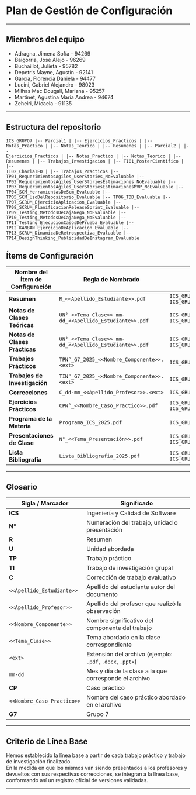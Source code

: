 # Plan de Gestión de Configuración  

---

## Miembros del equipo  

- Adragna, Jimena Sofía - 94269  
- Baigorria, José Alejo - 96269  
- Buchaillot, Julieta - 95782  
- Depetris Mayne, Agustín - 92141  
- García, Florencia Daniela - 94477    
- Lucini, Gabriel Alejandro - 98023  
- Milhas Mac Dougall, Mariana - 95257  
- Martinet, Agustina María Andrea - 94674  
- Zeheiri, Micaela - 91135

---

## Estructura del repositorio  
<code><pre>ICS_GRUPO7
|-- Parcial1
|   |-- Ejercicios_Practicos
|   |-- Notas_Practico
|   |-- Notas_Teorico
|   |-- Resumenes
|
|-- Parcial2
|   |-- Ejercicios_Practicos
|   |-- Notas_Practico
|   |-- Notas_Teorico
|   |-- Resumenes
|
|-- Trabajos_Investigacion
|   |-- TI01_PosterCientifico
|   |-- TI02_CharlaTED
|
|-- Trabajos_Practicos
    |-- TP01_RequerimientosAgiles_UserStories_NoEvaluable
    |-- TP02_RequerimientosAgiles_UserStoriesEstimaciones_NoEvaluable
    |-- TP03_RequerimientosAgiles_UserStoriesEstimacionesMVP_NoEvaluable
    |-- TP04_SCM_HerramientasDeScm_Evaluable
    |-- TP05_SCM_UsoDelRepositorio_Evaluable
    |-- TP06_TDD_Evaluable
    |-- TP07_SCRUM_EjercicioAplicacion_Evaluable
    |-- TP08_SCRUM_PlanificacionReleaseSprint_Evaluable
    |-- TP09_Testing_MetodosDeCajaNega_NoEvaluable
    |-- TP10_Testing_MetodosDeCajaNega_NoEvaluable
    |-- TP11_Testing_EjecucionCasosDePrueba_Evaluable
    |-- TP12_KANBAN_EjercicioDeAplicacion_Evaluable
    |-- TP13_SCRUM_DinamicaDeRetrospectiva_Evaluable
    |-- TP14_DesignThinking_PublicidadDeInstagram_Evaluable
</code></pre>

## Ítems de Configuración  

| Nombre del Ítem de Configuración | Regla de Nombrado | Ubicación Física |
|----------------------------------|-------------------|------------------|
| **Resumen** | `R_<<Apellido_Estudiante>>.pdf` | `ICS_GRUPO7/Parcial1/Resúmenes`<br>`ICS_GRUPO7/Parcial2/Resúmenes` |
| **Notas de Clases Teóricas** | `UN°_<<Tema_Clase>>_mm-dd_<<Apellido_Estudiante>>.pdf` | `ICS_GRUPO7/Parcial1/Notas_Teorico`<br>`ICS_GRUPO7/Parcial2/Notas_Teorico` |
| **Notas de Clases Prácticas** | `UN°_<<Tema_Clase>>_mm-dd_<<Apellido_Estudiante>>.pdf` | `ICS_GRUPO7/Parcial1/Notas_Practico`<br>`ICS_GRUPO7/Parcial2/Notas_Practico` |
| **Trabajos Prácticos** | `TPN°_G7_2025_<<Nombre_Componente>>.<ext>` | `ICS_GRUPO7/Trabajos_Practicos/TPN°_<<Tema>>_<<NombreTP>>_<No_Evaluable/Evaluable>` |
| **Trabajos de Investigación** | `TIN°_G7_2025_<<Nombre_Componente>>.<ext>` | `ICS_GRUPO7/Trabajos_Investigacion/TIN°_<<Nombre_TI>>` |
| **Correcciones** | `C_dd-mm_<<Apellido_Profesor>>.<ext>` | `ICS_GRUPO7/Trabajos_Practicos/TPN°_<<Tema>>_<<NombreTP>>_<No_Evaluable/Evaluable>` |
| **Ejercicios Prácticos** | `CPN°_<<Nombre_Caso_Practico>>.pdf` | `ICS_GRUPO7/Parcial1/Ejercicios_Practicos`<br>`ICS_GRUPO7/Parcial2/Ejercicios_Practicos` |
| **Programa de la Materia** | `Programa_ICS_2025.pdf` | `ICS_GRUPO7/` |
| **Presentaciones de Clase** | `N°_<<Tema_Presentación>>.pdf` | `ICS_GRUPO7/Parcial1/Presentaciones_Clase`<br>`ICS_GRUPO7/Parcial2/Presentaciones_Clase` |
| **Lista Bibliografía** | `Lista_Bibliografia_2025.pdf` | `ICS_GRUPO7/Parcial1`<br>`ICS_GRUPO7/Parcial2` |

---

## Glosario  

| Sigla / Marcador | Significado |
|------------------|-------------|
| **ICS** | Ingeniería y Calidad de Software |
| **N°** | Numeración del trabajo, unidad o presentación |
| **R** | Resumen |
| **U** | Unidad abordada |
| **TP** | Trabajo práctico |
| **TI** | Trabajo de investigación grupal |
| **C** | Corrección de trabajo evaluativo |
| `<<Apellido_Estudiante>>` | Apellido del estudiante autor del documento |
| `<<Apellido_Profesor>>` | Apellido del profesor que realizó la observación |
| `<<Nombre_Componente>>` | Nombre significativo del componente del trabajo |
| `<<Tema_Clase>>` | Tema abordado en la clase correspondiente |
| `<ext>` | Extensión del archivo (ejemplo: `.pdf`, `.docx`, `.pptx`) |
| `mm-dd` | Mes y día de la clase a la que corresponde el archivo |
| **CP** | Caso práctico |
| `<<Nombre_Caso_Practico>>` | Nombre del caso práctico abordado en el archivo |
| **G7** | Grupo 7 |

---

## Criterio de Línea Base  

Hemos establecido la línea base a partir de cada trabajo práctico y trabajo de investigación finalizado.  
En la medida en que los mismos van siendo presentados a los profesores y devueltos con sus respectivas correcciones, se integran a la línea base, conformando así un registro oficial de versiones validadas.  

---
